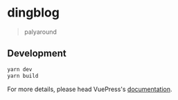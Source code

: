 # dingblog

> palyaround

## Development

```bash
yarn dev
yarn build
```

For more details, please head VuePress's [documentation](https://v1.vuepress.vuejs.org/).

